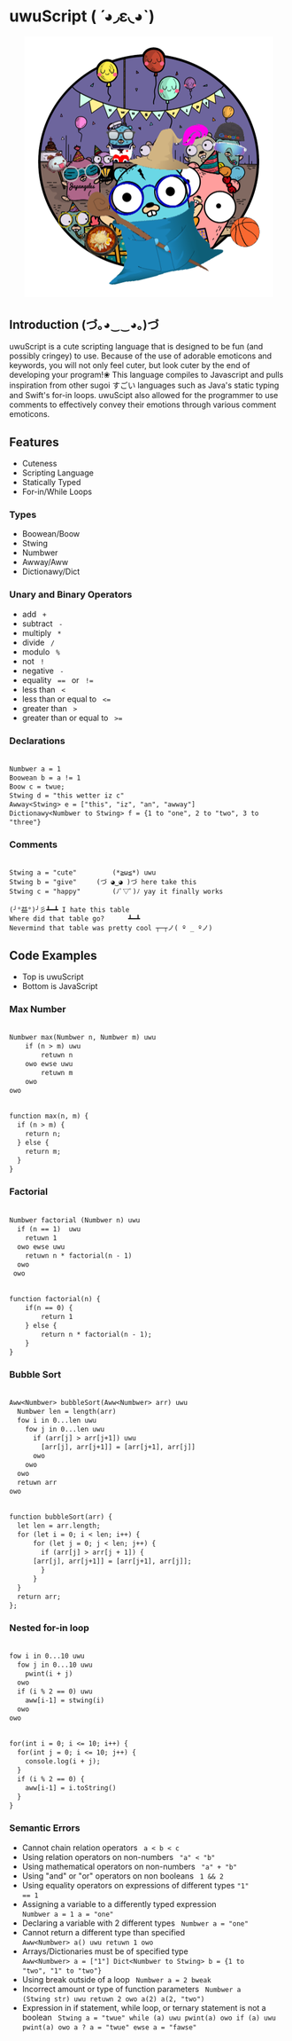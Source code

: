 # uwuScript ( ́ ◕◞ε◟◕`)

<p align="center"><img src="docs/images/logo_transparent_background.png" alt="uwuScript logo" width="450"/></p>

## Introduction (づ｡◕‿‿◕｡)づ
uwuScript is a cute scripting language that is designed to be fun (and possibly cringey) to use. Because of the use of adorable emoticons and keywords, you will not only feel cuter, but look cuter by the end of developing your program!❀ This language compiles to Javascript and pulls inspiration from other sugoi すごい languages such as Java's static typing and Swift's for-in loops. uwuScipt also allowed for the programmer to use comments to effectively convey their emotions through various comment emoticons.

## Features
* Cuteness
* Scripting Language
* Statically Typed
* For-in/While Loops

### Types
* Boowean/Boow
* Stwing
* Numbwer
* Awway/Aww
* Dictionawy/Dict

### Unary and Binary Operators
* add <code> + </code>
* subtract <code> - </code>
* multiply <code> * </code>
* divide <code> / </code>
* modulo <code> % </code>
* not <code> ! </code>
* negative <code> - </code>
* equality <code> == </code> or <code> != </code>
* less than <code> < </code>
* less than or equal to <code> <= </code>
* greater than <code> > </code>
* greater than or equal to <code> >= </code>

### Declarations
<pre><code>
Numbwer a = 1
Boowean b = a != 1
Boow c = twue;
Stwing d = "this wetter iz c"
Awway&lt;Stwing&gt; e = ["this", "iz", "an", "awway"]
Dictionawy&lt;Numbwer to Stwing&gt; f = {1 to "one", 2 to "two", 3 to "three"}
</code></pre>

### Comments
<pre><code> 
Stwing a = "cute"         (*≧ω≦*) uwu
Stwing b = "give" 	  (づ ◕‿◕ )づ here take this
Stwing c = "happy"        (ﾉﾟ▽ﾟ)ﾉ yay it finally works

(╯°益°)╯彡┻━┻ I hate this table
Where did that table go?      ┻━┻
Nevermind that table was pretty cool ┬─┬ノ( º _ ºノ)
</code></pre>

## Code Examples
* Top is uwuScript
* Bottom is JavaScript

### Max Number
<pre><code>
Numbwer max(Numbwer n, Numbwer m) uwu
	if (n > m) uwu
    	retuwn n
    owo ewse uwu
    	retuwn m
    owo
owo
</code></pre>

<pre><code>
function max(n, m) {
  if (n > m) {
    return n;
  } else {
    return m;
  }
}
</code></pre>

### Factorial
<pre><code>
Numbwer factorial (Numbwer n) uwu
  if (n == 1)  uwu 
    retuwn 1
  owo ewse uwu
    retuwn n * factorial(n - 1)
  owo
 owo
</code></pre>

<pre><code>
function factorial(n) {
    if(n == 0) {
        return 1
    } else {
        return n * factorial(n - 1);
    }
}
</code></pre>

### Bubble Sort
<pre><code>
Aww&lt;Numbwer&gt; bubbleSort(Aww&lt;Numbwer&gt; arr) uwu 
  Numbwer len = length(arr)
  fow i in 0...len uwu 
    fow j in 0...len uwu
      if (arr[j] > arr[j+1]) uwu
        [arr[j], arr[j+1]] = [arr[j+1], arr[j]]
      owo
    owo
  owo
  retuwn arr
owo
</pre></code>

<pre><code>
function bubbleSort(arr) {
  let len = arr.length;
  for (let i = 0; i < len; i++) {
      for (let j = 0; j < len; j++) {
        if (arr[j] > arr[j + 1]) {
 	  [arr[j], arr[j+1]] = [arr[j+1], arr[j]];
        }
      }
  }
  return arr;
};
</pre></code>
### Nested for-in loop
<pre><code>
fow i in 0...10 uwu
  fow j in 0...10 uwu
    pwint(i + j)
  owo
  if (i % 2 == 0) uwu
    aww[i-1] = stwing(i)
  owo
owo
</code></pre>

<pre><code>
for(int i = 0; i <= 10; i++) {
  for(int j = 0; i <= 10; j++) {
    console.log(i + j);
  }
  if (i % 2 == 0) {
    aww[i-1] = i.toString()
  }
}
</code></pre>

### Semantic Errors
* Cannot chain relation operators 
  <code> a < b < c </code>
* Using relation operators on non-numbers
  <code> "a" < "b" </code>
* Using mathematical operators on non-numbers
  <code> "a" + "b" </code>
* Using "and" or "or" operators on non booleans
  <code> 1 && 2 </code>
* Using equality operators on expressions of different types
  <code>"1" == 1</code>  
* Assigning a variable to a differently typed expression
  <code>
  Numbwer a = 1
  a = "one"
  </code>
* Declaring a variable with 2 different types
  <code>
  Numbwer a = "one"
  </code>
* Cannot return a different type than specified 
  <code> 
  Aww&lt;Numbwer&gt; a() uwu
    retuwn 1
  owo
  </code>
* Arrays/Dictionaries must be of specified type
  <code>
  Aww&lt;Numbwer&gt; a = ["1"]
  Dict&lt;Numbwer to Stwing&gt; b = {1 to "two", "1" to "two"}
  </code>
* Using break outside of a loop
  <code>
  Numbwer a = 2
  bweak
  </code>
* Incorrect amount or type of function parameters
  <code>
  Numbwer a (Stwing str) uwu retuwn 2 owo
  a(2)
  a(2, "two")
  </code>
* Expression in if statement, while loop, or ternary statement is not a boolean
  <code>
  Stwing a = "twue"
  while (a) uwu
    pwint(a)
  owo
  if (a) uwu
    pwint(a)
  owo
  a ? a = "twue" ewse a = "fawse"
  </code>
